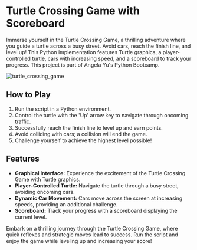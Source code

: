 # Turtle Crossing Game with Scoreboard

Immerse yourself in the Turtle Crossing Game, a thrilling adventure where you guide a turtle across a busy street. Avoid cars, reach the finish line, and level up! This Python implementation features Turtle graphics, a player-controlled turtle, cars with increasing speed, and a scoreboard to track your progress. This project is part of Angela Yu's Python Bootcamp.

![turtle_crossing_game](https://github.com/fernandodestefani/DevJourneyPortfolio/assets/155449551/f71c0603-d006-4e35-910a-1b96617d85f2)

## How to Play

1. Run the script in a Python environment.
2. Control the turtle with the 'Up' arrow key to navigate through oncoming traffic.
3. Successfully reach the finish line to level up and earn points.
4. Avoid colliding with cars; a collision will end the game.
5. Challenge yourself to achieve the highest level possible!

## Features

- **Graphical Interface:** Experience the excitement of the Turtle Crossing Game with Turtle graphics.
- **Player-Controlled Turtle:** Navigate the turtle through a busy street, avoiding oncoming cars.
- **Dynamic Car Movement:** Cars move across the screen at increasing speeds, providing an additional challenge.
- **Scoreboard:** Track your progress with a scoreboard displaying the current level.

Embark on a thrilling journey through the Turtle Crossing Game, where quick reflexes and strategic moves lead to success. Run the script and enjoy the game while leveling up and increasing your score!

